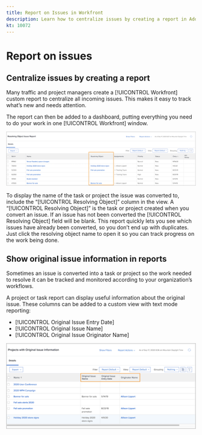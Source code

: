 ```yaml
---
title: Report on Issues in Workfront
description: Learn how to centralize issues by creating a report in Adobe Workfront. 
kt: 10072
---
```


# Report on issues

## Centralize issues by creating a report

Many traffic and project managers create a [!UICONTROL Workfront] custom report to centralize all incoming issues. This makes it easy to track what’s new and needs attention.

The report can then be added to a dashboard, putting everything you need to do your work in one [!UICONTROL Workfront] window.

![An image of the [!UICONTROL Resolving Object] column of an issue report.](assets/18-resolving-object-report.png)

To display the name of the task or project the issue was converted to, include the “[!UICONTROL Resolving Object]” column in the view. A “[!UICONTROL Resolving Object]” is the task or project created when you convert an issue. If an issue has not been converted the [!UICONTROL Resolving Object] field will be blank. This report quickly lets you see which issues have already been converted, so you don’t end up with duplicates. Just click the resolving object name to open it so you can track progress on the work being done.

## Show original issue information in reports

Sometimes an issue is converted into a task or project so the work needed to resolve it can be tracked and monitored according to your organization’s workflows.

A project or task report can display useful information about the original issue. These columns can be added to a custom view with text mode reporting:

* [!UICONTROL Original Issue Entry Date]
* [!UICONTROL Original Issue Name]
* [!UICONTROL Original Issue Originator Name]

![An image of issue reporting information.](assets/19-text-mode-reporting-for-issues.png)

<!-- Need wf one documentation article link below

For the text mode used to create this report, see the Workfront One article titled View: Display original issue information on task and project list.

-->


<!--  Learn more graphic and documentation article links

* Create and customize views
* Overview of resolving and resolvable objects
* Understanding resolving and resolvable objects

-->
